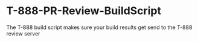 T-888-PR-Review-BuildScript
===========================

The T-888 build script makes sure your build results get send to the T-888 review server
